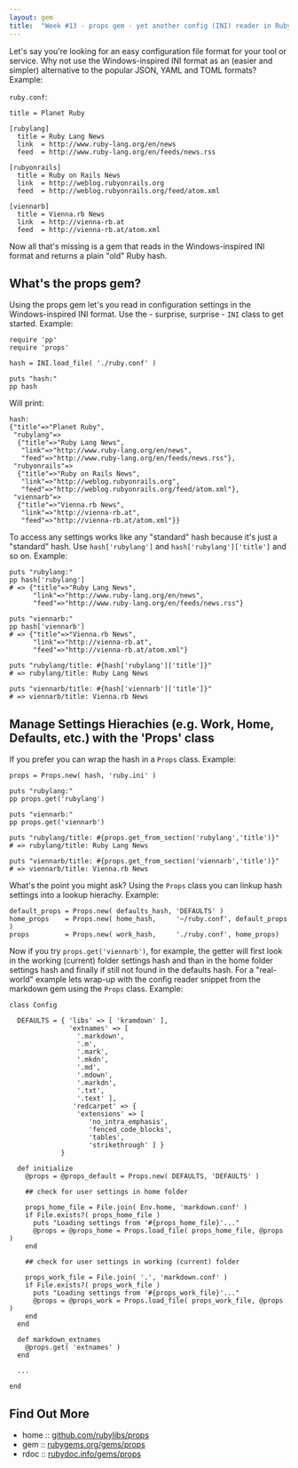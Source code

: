 ```yaml
---
layout: gem
title:  "Week #13 - props gem - yet another config (INI) reader in Ruby"
---
```


Let's say you're looking for an easy configuration file format for your tool or service. 
Why not use the Windows-inspired INI format as an (easier and simpler) alternative to the popular JSON, YAML
and TOML formats? Example:

`ruby.conf`:

~~~
title = Planet Ruby

[rubylang]
  title = Ruby Lang News
  link  = http://www.ruby-lang.org/en/news
  feed  = http://www.ruby-lang.org/en/feeds/news.rss

[rubyonrails]
  title = Ruby on Rails News
  link  = http://weblog.rubyonrails.org
  feed  = http://weblog.rubyonrails.org/feed/atom.xml

[viennarb]
  title = Vienna.rb News
  link  = http://vienna-rb.at
  feed  = http://vienna-rb.at/atom.xml
~~~

Now all that's missing is a gem that reads in the Windows-inspired INI format and returns a plain "old" Ruby hash.

## What's the props gem?

Using the props gem let's you read in configuration settings in the Windows-inspired INI format.
Use the - surprise, surprise - `INI` class to get started. Example:

~~~
require 'pp'
require 'props'

hash = INI.load_file( './ruby.conf' )

puts "hash:"
pp hash
~~~

Will print:

~~~
hash:
{"title"=>"Planet Ruby",
 "rubylang"=>
  {"title"=>"Ruby Lang News",
   "link"=>"http://www.ruby-lang.org/en/news",
   "feed"=>"http://www.ruby-lang.org/en/feeds/news.rss"},
 "rubyonrails"=>
  {"title"=>"Ruby on Rails News",
   "link"=>"http://weblog.rubyonrails.org",
   "feed"=>"http://weblog.rubyonrails.org/feed/atom.xml"},
 "viennarb"=>
  {"title"=>"Vienna.rb News",
   "link"=>"http://vienna-rb.at",
   "feed"=>"http://vienna-rb.at/atom.xml"}}
~~~

To access any settings works like any "standard" hash because it's just a "standard" hash.
Use `hash['rubylang']` and `hash['rubylang']['title']` and so on. Example:

~~~
puts "rubylang:"
pp hash['rubylang']
# => {"title"=>"Ruby Lang News",
      "link"=>"http://www.ruby-lang.org/en/news",
      "feed"=>"http://www.ruby-lang.org/en/feeds/news.rss"}

puts "viennarb:"
pp hash['viennarb']
# => {"title"=>"Vienna.rb News",
      "link"=>"http://vienna-rb.at",
      "feed"=>"http://vienna-rb.at/atom.xml"}

puts "rubylang/title: #{hash['rubylang']['title']}"
# => rubylang/title: Ruby Lang News

puts "viennarb/title: #{hash['viennarb']['title']}"
# => viennarb/title: Vienna.rb News
~~~



## Manage Settings Hierachies (e.g. Work, Home, Defaults, etc.) with the 'Props' class

If you prefer you can wrap the hash in a `Props` class. Example:

~~~
props = Props.new( hash, 'ruby.ini' )

puts "rubylang:"
pp props.get('rubylang')

puts "viennarb:"
pp props.get('viennarb')

puts "rubylang/title: #{props.get_from_section('rubylang','title')}"
# => rubylang/title: Ruby Lang News

puts "viennarb/title: #{props.get_from_section('viennarb','title')}"
# => viennarb/title: Vienna.rb News
~~~

What's the point you might ask? Using the `Props` class you can linkup hash settings
into a lookup hierachy. Example:

~~~
default_props = Props.new( defaults_hash, 'DEFAULTS' )
home_props    = Props.new( home_hash,     '~/ruby.conf', default_props )
props         = Props.new( work_hash,     './ruby.conf', home_props)
~~~

Now if you try `props.get('viennarb')`, for example, the getter will first
look in the working (current) folder settings hash
and than in the home folder settings hash and finally if still not found in the defaults hash.
For a "real-world" example lets wrap-up with the config reader snippet from the markdown gem
using the `Props` class. Example:

~~~
class Config

  DEFAULTS = { 'libs' => [ 'kramdown' ],
               'extnames' => [
                 '.markdown',
                 '.m',
                 '.mark',
                 '.mkdn',
                 '.md',
                 '.mdown',
                 '.markdn',
                 '.txt',
                 '.text' ],
                'redcarpet' => {
                 'extensions' => [
                    'no_intra_emphasis',
                    'fenced_code_blocks',
                    'tables',
                    'strikethrough' ] }
             }

  def initialize
    @props = @props_default = Props.new( DEFAULTS, 'DEFAULTS' )

    ## check for user settings in home folder

    props_home_file = File.join( Env.home, 'markdown.conf' )
    if File.exists?( props_home_file )
      puts "Loading settings from '#{props_home_file}'..."
      @props = @props_home = Props.load_file( props_home_file, @props )
    end

    ## check for user settings in working (current) folder

    props_work_file = File.join( '.', 'markdown.conf' )
    if File.exists?( props_work_file )
      puts "Loading settings from '#{props_work_file}'..."
      @props = @props_work = Props.load_file( props_work_file, @props )
    end
  end

  def markdown_extnames
    @props.get( 'extnames' )
  end

  ...

end
~~~


## Find Out More

* home     :: [github.com/rubylibs/props](https://github.com/rubylibs/props)
* gem      :: [rubygems.org/gems/props](https://rubygems.org/gems/props)
* rdoc     :: [rubydoc.info/gems/props](http://rubydoc.info/gems/props)

